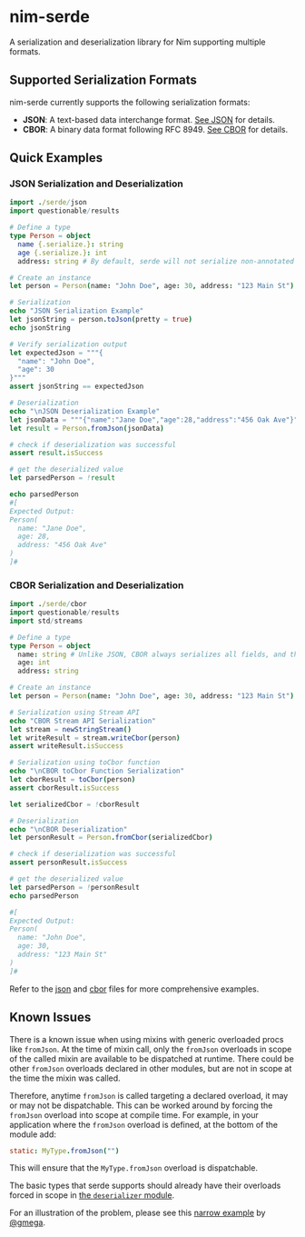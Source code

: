 # nim-serde

A serialization and deserialization library for Nim supporting multiple formats.

## Supported Serialization Formats

nim-serde currently supports the following serialization formats:

- **JSON**: A text-based data interchange format. [See JSON](serde/json/README.md) for details.
- **CBOR**: A binary data format following RFC 8949. [See CBOR](serde/cbor/README.md) for details.

## Quick Examples

### JSON Serialization and Deserialization

```nim
import ./serde/json
import questionable/results

# Define a type
type Person = object
  name {.serialize.}: string
  age {.serialize.}: int
  address: string # By default, serde will not serialize non-annotated fields (OptIn mode)

# Create an instance
let person = Person(name: "John Doe", age: 30, address: "123 Main St")

# Serialization
echo "JSON Serialization Example"
let jsonString = person.toJson(pretty = true)
echo jsonString

# Verify serialization output
let expectedJson = """{
  "name": "John Doe",
  "age": 30
}"""
assert jsonString == expectedJson

# Deserialization
echo "\nJSON Deserialization Example"
let jsonData = """{"name":"Jane Doe","age":28,"address":"456 Oak Ave"}"""
let result = Person.fromJson(jsonData)

# check if deserialization was successful
assert result.isSuccess

# get the deserialized value
let parsedPerson = !result

echo parsedPerson
#[
Expected Output:
Person(
  name: "Jane Doe",
  age: 28,
  address: "456 Oak Ave"
)
]#

```

### CBOR Serialization and Deserialization

```nim
import ./serde/cbor
import questionable/results
import std/streams

# Define a type
type Person = object
  name: string # Unlike JSON, CBOR always serializes all fields, and they do not need to be annotated
  age: int
  address: string

# Create an instance
let person = Person(name: "John Doe", age: 30, address: "123 Main St")

# Serialization using Stream API
echo "CBOR Stream API Serialization"
let stream = newStringStream()
let writeResult = stream.writeCbor(person)
assert writeResult.isSuccess

# Serialization using toCbor function
echo "\nCBOR toCbor Function Serialization"
let cborResult = toCbor(person)
assert cborResult.isSuccess

let serializedCbor = !cborResult

# Deserialization
echo "\nCBOR Deserialization"
let personResult = Person.fromCbor(serializedCbor)

# check if deserialization was successful
assert personResult.isSuccess

# get the deserialized value
let parsedPerson = !personResult
echo parsedPerson

#[
Expected Output:
Person(
  name: "John Doe",
  age: 30,
  address: "123 Main St"
)
]#

```

Refer to the [json](serde/json/README.md) and [cbor](serde/cbor/README.md) files for more comprehensive examples.

## Known Issues

There is a known issue when using mixins with generic overloaded procs like `fromJson`. At the time of mixin call, only the `fromJson` overloads in scope of the called mixin are available to be dispatched at runtime. There could be other `fromJson` overloads declared in other modules, but are not in scope at the time the mixin was called. 

Therefore, anytime `fromJson` is called targeting a declared overload, it may or may not be dispatchable. This can be worked around by forcing the `fromJson` overload into scope at compile time. For example, in your application where the `fromJson` overload is defined, at the bottom of the module add:

```nim
static: MyType.fromJson("")
```

This will ensure that the `MyType.fromJson` overload is dispatchable.

The basic types that serde supports should already have their overloads forced in scope in [the `deserializer` module](./serde/json/deserializer.nim#L340-L356).

For an illustration of the problem, please see this [narrow example](https://github.com/gmega/serialization-bug/tree/main/narrow) by [@gmega](https://github.com/gmega).
